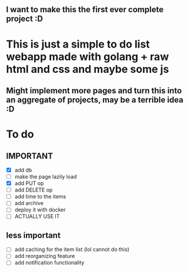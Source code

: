 ## I want to make this the first ever complete project :D
# This is just a simple to do list webapp made with golang + raw html and css and maybe some js

## Might implement more pages and turn this into an aggregate of projects, may be a terrible idea :D


# To do

## IMPORTANT
- [x] add db
- [ ] make the page lazily load
- [x] add PUT op
- [ ] add DELETE op
- [ ] add time to the items
- [ ] add archive
- [ ] deploy it with docker
- [ ] ACTUALLY USE IT

## less important
- [ ] add caching for the item list (lol cannot do this)
- [ ] add reorganizing feature
- [ ] add notification functionality
